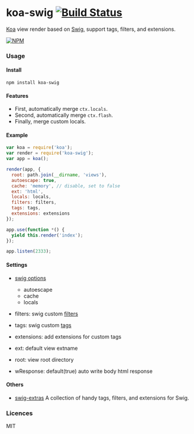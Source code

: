 # koa-swig [![Build Status](https://travis-ci.org/fundon/koa-swig.svg)](https://travis-ci.org/fundon/koa-swig)

[Koa][] view render based on [Swig][], support tags, filters, and extensions.

  [![NPM](https://nodei.co/npm/koa-swig.png?downloads=true)](https://nodei.co/npm/koa-swig/)

### Usage

#### Install

```
npm install koa-swig
```

#### Features

* First, automatically merge `ctx.locals`.
* Second, automatically merge `ctx.flash`.
* Finally, merge custom locals.

#### Example

```js
var koa = require('koa');
var render = require('koa-swig');
var app = koa();

render(app, {
  root: path.join(__dirname, 'views'),
  autoescape: true,
  cache: 'memory', // disable, set to false
  ext: 'html',
  locals: locals,
  filters: filters,
  tags: tags,
  extensions: extensions
});

app.use(function *() {
  yield this.render('index');
});

app.listen(2333);
```

#### Settings

* [swig options](http://paularmstrong.github.io/swig/docs/api/#SwigOpts)
  - autoescape
  - cache
  - locals

* filters: swig custom [filters](http://paularmstrong.github.io/swig/docs/extending/#filters)

* tags: swig custom [tags](http://paularmstrong.github.io/swig/docs/extending/#tags)

* extensions: add extensions for custom tags

* ext: default view extname

* root: view root directory

* wResponse: default(true) auto write body html response


#### Others

* [swig-extras](https://github.com/paularmstrong/swig-extras) A collection of handy tags, filters, and extensions for Swig.

### Licences

MIT

[koa]: http://koajs.com
[swig]: http://paularmstrong.github.io/swig/

